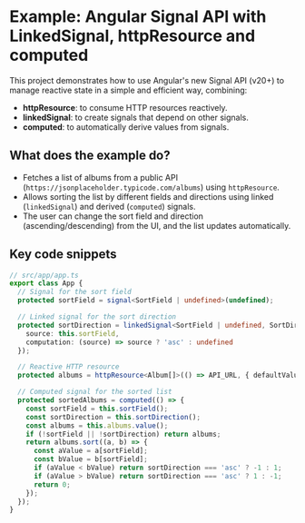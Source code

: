 # Example: Angular Signal API with LinkedSignal, httpResource and computed

This project demonstrates how to use Angular's new Signal API (v20+) to manage reactive state in a simple and efficient way, combining:

- **httpResource**: to consume HTTP resources reactively.
- **linkedSignal**: to create signals that depend on other signals.
- **computed**: to automatically derive values from signals.

## What does the example do?

- Fetches a list of albums from a public API (`https://jsonplaceholder.typicode.com/albums`) using `httpResource`.
- Allows sorting the list by different fields and directions using linked (`linkedSignal`) and derived (`computed`) signals.
- The user can change the sort field and direction (ascending/descending) from the UI, and the list updates automatically.

## Key code snippets

```typescript
// src/app/app.ts
export class App {
  // Signal for the sort field
  protected sortField = signal<SortField | undefined>(undefined);

  // Linked signal for the sort direction
  protected sortDirection = linkedSignal<SortField | undefined, SortDirection | undefined>({
    source: this.sortField,
    computation: (source) => source ? 'asc' : undefined
  });

  // Reactive HTTP resource
  protected albums = httpResource<Album[]>(() => API_URL, { defaultValue: [] });

  // Computed signal for the sorted list
  protected sortedAlbums = computed(() => {
    const sortField = this.sortField();
    const sortDirection = this.sortDirection();
    const albums = this.albums.value();
    if (!sortField || !sortDirection) return albums;
    return albums.sort((a, b) => {
      const aValue = a[sortField];
      const bValue = b[sortField];
      if (aValue < bValue) return sortDirection === 'asc' ? -1 : 1;
      if (aValue > bValue) return sortDirection === 'asc' ? 1 : -1;
      return 0;
    });
  });
}
```
